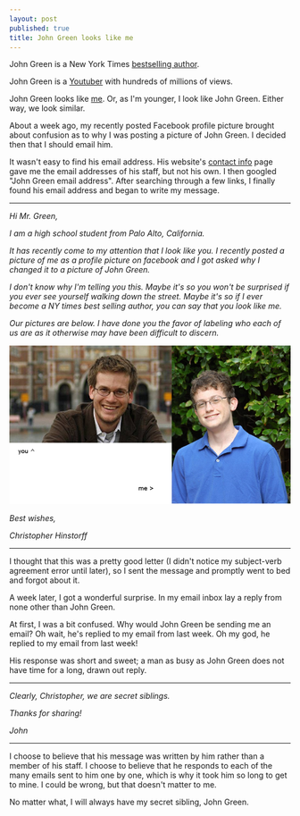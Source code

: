 ```yaml
---
layout: post
published: true
title: John Green looks like me
---
```


John Green is a New York Times [bestselling author](http://www.nytimes.com/best-sellers-books/2013-09-29/young-adult/list.html).

John Green is a [Youtuber](http://youtube.com/vlogbrothers) with hundreds of millions of views.

John Green looks like [me](http://chinstorff.com). Or, as I'm younger, I look like John Green. Either way, we look similar.

About a week ago, my recently posted Facebook profile picture brought about confusion as to why I was posting a picture of John Green. I decided then that I should email him.

It wasn't easy to find his email address. His website's [contact info](http://johngreenbooks.com/bio-contact/the-contact-page/) page gave me the email addresses of his staff, but not his own. I then googled "John Green email address". After searching through a few links, I finally found his email address and began to write my message.

---

*Hi Mr. Green,*

*I am a high school student from Palo Alto, California.*

*It has recently come to my attention that I look like you. I recently posted a picture of me as a profile picture on facebook and I got asked why I changed it to a picture of John Green.*

*I don't know why I'm telling you this. Maybe it's so you won't be surprised if you ever see yourself walking down the street. Maybe it's so if I ever become a NY times best selling author, you can say that you look like me.*

*Our pictures are below. I have done you the favor of labeling who each of us are as it otherwise may have been difficult to discern.*

![Am I John Green?](/assets/img/amijohngreen.png)

*Best wishes,*

*Christopher Hinstorff*

---

I thought that this was a pretty good letter (I didn't notice my subject-verb agreement error until later), so I sent the message and promptly went to bed and forgot about it.

A week later, I got a wonderful surprise. In my email inbox lay a reply from none other than John Green.

At first, I was a bit confused. Why would John Green be sending me an email? Oh wait, he's replied to my email from last week. Oh my god, he replied to my email from last week!

His response was short and sweet; a man as busy as John Green does not have time for a long, drawn out reply.

---

*Clearly, Christopher, we are secret siblings.*

*Thanks for sharing!*

*John*

---

I choose to believe that his message was written by him rather than a member of his staff. I choose to believe that he responds to each of the many emails sent to him one by one, which is why it took him so long to get to mine. I could be wrong, but that doesn't matter to me.

No matter what, I will always have my secret sibling, John Green.